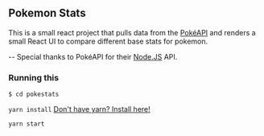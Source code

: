 ## Pokemon Stats

This is a small react project that pulls data from the [PokéAPI](https://pokeapi.co/) and renders a small React UI to compare different base stats for pokemon.

-- Special thanks to PokéAPI for their [Node.JS](https://github.com/PokeAPI/pokedex-promise-v2) API.

### Running this

`$ cd pokestats`

`yarn install` [Don't have yarn? Install here!](https://yarnpkg.com/lang/en/docs/install/#mac-stable)

`yarn start`
